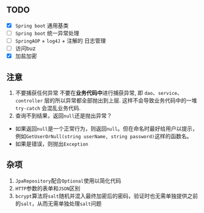 ## TODO
 - [x] `Spring boot` 通用基类
 - [ ] `Spring boot` 统一异常处理 
 - [ ] `SpringAOP` + `log4J` + 注解的 日志管理
 - [ ] 访问buz
 - [x] 加盐加密
## 注意
1. 不要捕获任何异常
不要在**业务代码中**进行捕获异常, 即 `dao`、`service`、`controller` 层的所以异常都全部抛出到上层. 这样不会导致业务代码中的一堆  `try-catch`  会混乱业务代码.
2.  查询不到结果，返回`null`还是抛出异常？
- 如果返回`null`是一个正常行为，则返回`null`。但在命名时最好给用户以提示，例如`GetUserOrNull(string userName, string password)`这样的函数名。
- 如果是错误，则抛出`Exception`


## 杂项
1. `JpaRepository`配合`Optional`使用以简化代码
2. `HTTP`参数的表单和`JSON`区别
3. `bcrypt`算法将`salt`随机并混入最终加密后的密码，验证时也无需单独提供之前的`salt`，从而无需单独处理`salt`问题

<!--stackedit_data:
eyJoaXN0b3J5IjpbOTI4MDY4NzUsLTEzNTIyMDc0NzgsLTE1OT
QyNDkwODEsLTY2MTAxMzc4OSw3NDczMDYyODksMzMzOTY3ODcs
ODQyOTg1OTI0LDE3ODk2MzI3NjAsMTE0OTAzMjk4Ml19
-->